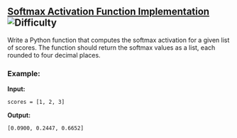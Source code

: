 ## [Softmax Activation Function Implementation](https://www.deep-ml.com/problems/23) ![Difficulty](https://img.shields.io/badge/-Easy-brightgreen)

Write a Python function that computes the softmax activation for a given list of scores. The function should return the softmax values as a list, each rounded to four decimal places.

### Example:

**Input:**

```scores = [1, 2, 3]```


**Output:**

```[0.0900, 0.2447, 0.6652]```
